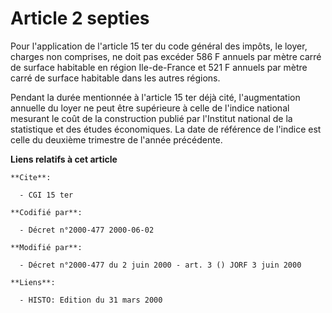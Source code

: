 # Article 2 septies

Pour l'application de l'article 15 ter du code général des impôts, le loyer, charges non comprises, ne doit pas excéder 586 F
annuels par mètre carré de surface habitable en région Ile-de-France et 521 F annuels par mètre carré de surface habitable
dans les autres régions.

Pendant la durée mentionnée à l'article 15 ter déjà cité, l'augmentation annuelle du loyer ne peut être supérieure à celle de
l'indice national mesurant le coût de la construction publié par l'Institut national de la statistique et des études
économiques. La date de référence de l'indice est celle du deuxième trimestre de l'année précédente.

**Liens relatifs à cet article**

	**Cite**:

	  - CGI 15 ter

	**Codifié par**:

	  - Décret n°2000-477 2000-06-02

	**Modifié par**:

	  - Décret n°2000-477 du 2 juin 2000 - art. 3 () JORF 3 juin 2000

	**Liens**:

	  - HISTO: Edition du 31 mars 2000
